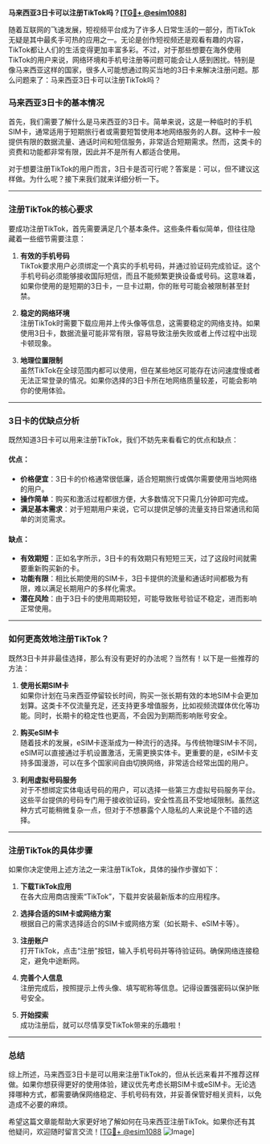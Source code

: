 **马来西亚3日卡可以注册TikTok吗？[[TG💪+ @esim1088](https://t.me/s/esim1088)]**

随着互联网的飞速发展，短视频平台成为了许多人日常生活的一部分，而TikTok无疑是其中最炙手可热的应用之一。无论是创作短视频还是观看有趣的内容，TikTok都让人们的生活变得更加丰富多彩。不过，对于那些想要在海外使用TikTok的用户来说，网络环境和手机号注册等问题可能会让人感到困扰。特别是像马来西亚这样的国家，很多人可能想通过购买当地的3日卡来解决注册问题。那么问题来了：马来西亚3日卡可以注册TikTok吗？

### **马来西亚3日卡的基本情况**

首先，我们需要了解什么是马来西亚的3日卡。简单来说，这是一种临时的手机SIM卡，通常适用于短期旅行者或需要短暂使用本地网络服务的人群。这种卡一般提供有限的数据流量、通话时间和短信服务，非常适合短期需求。然而，这类卡的资费和功能都非常有限，因此并不是所有人都适合使用。

对于想要注册TikTok的用户而言，3日卡是否可行呢？答案是：可以，但不建议这样做。为什么呢？接下来我们就来详细分析一下。

---

### **注册TikTok的核心要求**

要成功注册TikTok，首先需要满足几个基本条件。这些条件看似简单，但往往隐藏着一些细节需要注意：

1. **有效的手机号码**  
   TikTok要求用户必须绑定一个真实的手机号码，并通过验证码完成验证。这个手机号码必须能够接收国际短信，而且不能频繁更换设备或号码。这意味着，如果你使用的是短期的3日卡，一旦卡过期，你的账号可能会被限制甚至封禁。

2. **稳定的网络环境**  
   注册TikTok时需要下载应用并上传头像等信息，这需要稳定的网络支持。如果使用3日卡，数据流量可能非常有限，容易导致注册失败或者上传过程中出现卡顿现象。

3. **地理位置限制**  
   虽然TikTok在全球范围内都可以使用，但在某些地区可能存在访问速度慢或者无法正常登录的情况。如果你选择的3日卡所在地网络质量较差，可能会影响你的使用体验。

---

### **3日卡的优缺点分析**

既然知道3日卡可以用来注册TikTok，我们不妨先来看看它的优点和缺点：

#### **优点：**
- **价格便宜**：3日卡的价格通常很低廉，适合短期旅行或偶尔需要使用当地网络的用户。
- **操作简单**：购买和激活过程都很方便，大多数情况下只需几分钟即可完成。
- **满足基本需求**：对于短期用户来说，它可以提供足够的流量支持日常通讯和简单的浏览需求。

#### **缺点：**
- **有效期短**：正如名字所示，3日卡的有效期只有短短三天，过了这段时间就需要重新购买新的卡。
- **功能有限**：相比长期使用的SIM卡，3日卡提供的流量和通话时间都极为有限，难以满足长期用户的多样化需求。
- **潜在风险**：由于3日卡的使用周期较短，可能导致账号验证不稳定，进而影响正常使用。

---

### **如何更高效地注册TikTok？**

既然3日卡并非最佳选择，那么有没有更好的办法呢？当然有！以下是一些推荐的方法：

1. **使用长期SIM卡**  
   如果你计划在马来西亚停留较长时间，购买一张长期有效的本地SIM卡会更加划算。这类卡不仅流量充足，还支持更多增值服务，比如视频流媒体优化等功能。同时，长期卡的稳定性也更高，不会因为到期而影响账号安全。

2. **购买eSIM卡**  
   随着技术的发展，eSIM卡逐渐成为一种流行的选择。与传统物理SIM卡不同，eSIM可以直接通过手机设置激活，无需更换实体卡。更重要的是，eSIM卡支持多国漫游，可以在多个国家间自由切换网络，非常适合经常出国的用户。

3. **利用虚拟号码服务**  
   对于不想绑定实体电话号码的用户，可以选择一些第三方虚拟号码服务平台。这些平台提供的号码专门用于接收验证码，安全性高且不受地域限制。虽然这种方式可能稍微复杂一点，但对于不想暴露个人隐私的人来说是个不错的选择。

---

### **注册TikTok的具体步骤**

如果你决定使用上述方法之一来注册TikTok，具体的操作步骤如下：

1. **下载TikTok应用**  
   在各大应用商店搜索“TikTok”，下载并安装最新版本的应用程序。

2. **选择合适的SIM卡或网络方案**  
   根据自己的需求选择适合的SIM卡或网络方案（如长期卡、eSIM卡等）。

3. **注册账户**  
   打开TikTok，点击“注册”按钮，输入手机号码并等待验证码。确保网络连接稳定，避免中途断网。

4. **完善个人信息**  
   注册完成后，按照提示上传头像、填写昵称等信息。记得设置强密码以保护账号安全。

5. **开始探索**  
   成功注册后，就可以尽情享受TikTok带来的乐趣啦！

---

### **总结**

综上所述，马来西亚3日卡是可以用来注册TikTok的，但从长远来看并不推荐这样做。如果你想获得更好的使用体验，建议优先考虑长期SIM卡或eSIM卡。无论选择哪种方式，都需要确保网络稳定、手机号码有效，并妥善保管好相关资料，以免造成不必要的麻烦。

希望这篇文章能帮助大家更好地了解如何在马来西亚注册TikTok。如果你还有其他疑问，欢迎随时留言交流！[[TG💪+ @esim1088](https://t.me/s/esim1088) ![Image](https://i.postimg.cc/4NQfJmqS/Snipaste-2025-05-13-00-14-12.png)]
